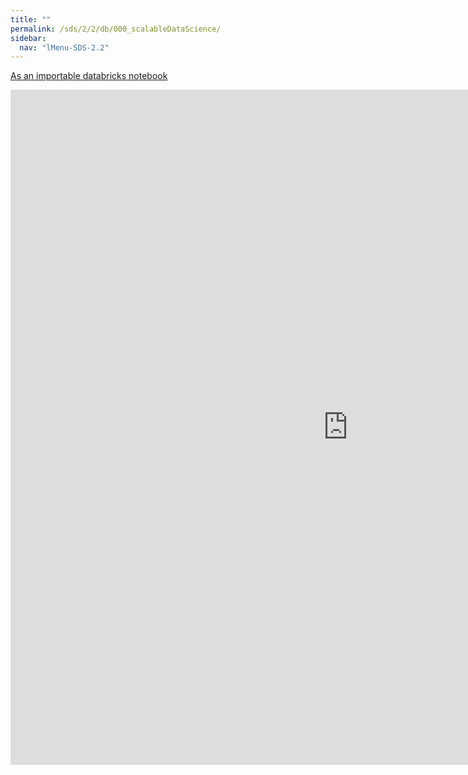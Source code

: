 ```yaml
---
title: ""
permalink: /sds/2/2/db/000_scalableDataScience/
sidebar:
  nav: "lMenu-SDS-2.2"
---
```


[As an importable databricks notebook](https://lamastex.github.io/scalable-data-science/sds/2/2/db/000_scalableDataScience.html)

<iframe src="https://lamastex.github.io/scalable-data-science/sds/2/2/db/000_scalableDataScience.html" width="1080" height="1080" frameborder="0"></iframe>
